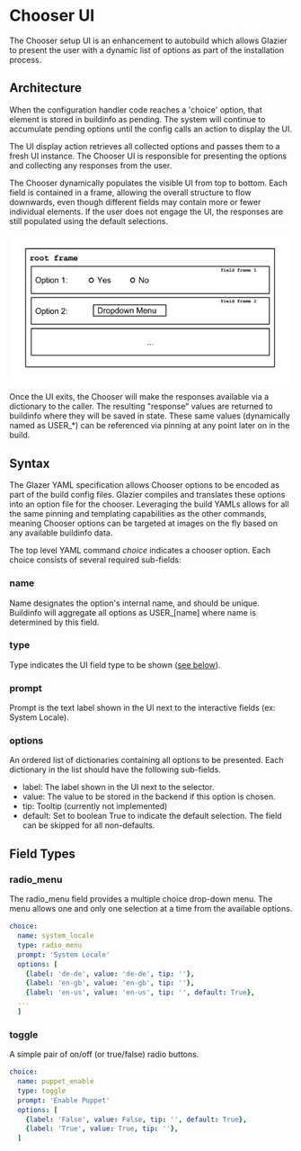 # Chooser UI

The Chooser setup UI is an enhancement to autobuild which allows Glazier to
present the user with a dynamic list of options as part of the installation
process.

## Architecture

When the configuration handler code reaches a 'choice' option, that element is
stored in buildinfo as pending. The system will continue to accumulate pending
options until the config calls an action to display the UI.

The UI display action retrieves all collected options and passes them to a fresh
UI instance. The Chooser UI is responsible for presenting the options and
collecting any responses from the user.

The Chooser dynamically populates the visible UI from top to bottom. Each field
is contained in a frame, allowing the overall structure to flow downwards, even
though different fields may contain more or fewer individual elements. If the
user does not engage the UI, the responses are still populated using the default
selections.

![Chooser Frames](chooser_frames.png)

Once the UI exits, the Chooser will make the responses available via a
dictionary to the caller. The resulting "response" values are returned to
buildinfo where they will be saved in state. These same values (dynamically
named as USER\_\*) can be referenced via pinning at any point later on in the
build.

## Syntax

The Glazer YAML specification allows Chooser options to be encoded as part of
the build config files. Glazier compiles and translates these options into an
option file for the chooser. Leveraging the build YAMLs allows for all the same
pinning and templating capabilities as the other commands, meaning Chooser
options can be targeted at images on the fly based on any available buildinfo
data.

The top level YAML command *choice* indicates a chooser option. Each choice
consists of several required sub-fields:

### name

Name designates the option's internal name, and should be unique. Buildinfo will
aggregate all options as USER_\[name\] where name is determined by this field.

### type

Type indicates the UI field type to be shown ([see below](#field-types)).

### prompt

Prompt is the text label shown in the UI next to the interactive fields (ex:
System Locale).

### options

An ordered list of dictionaries containing all options to be presented. Each
dictionary in the list should have the following sub-fields.

*   label: The label shown in the UI next to the selector.
*   value: The value to be stored in the backend if this option is chosen.
*   tip: Tooltip (currently not implemented)
*   default: Set to boolean True to indicate the default selection. The field
    can be skipped for all non-defaults.

## Field Types

### radio_menu

The radio_menu field provides a multiple choice drop-down menu. The menu allows
one and only one selection at a time from the available options.

```yaml
choice:
  name: system_locale
  type: radio_menu
  prompt: 'System Locale'
  options: [
    {label: 'de-de', value: 'de-de', tip: ''},
    {label: 'en-gb', value: 'en-gb', tip: ''},
    {label: 'en-us', value: 'en-us', tip: '', default: True},
  ...
  ]
```

### toggle

A simple pair of on/off (or true/false) radio buttons.

```yaml
choice:
  name: puppet_enable
  type: toggle
  prompt: 'Enable Puppet'
  options: [
    {label: 'False', value: False, tip: '', default: True},
    {label: 'True', value: True, tip: ''},
  ]
```
